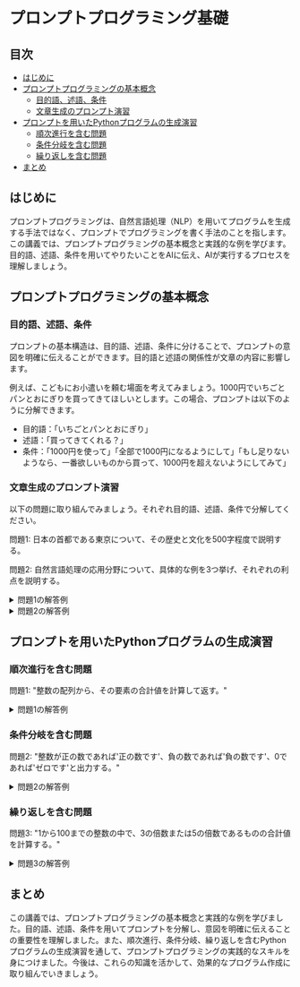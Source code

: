 # プロンプトプログラミング基礎
## 目次
- [はじめに](#introduction)
- [プロンプトプログラミングの基本概念](#basic-concepts)
  - [目的語、述語、条件](#object-predicate-condition)
  - [文章生成のプロンプト演習](#prompt-exercise)
- [プロンプトを用いたPythonプログラムの生成演習](#python-prompt-programming)
  - [順次進行を含む問題](#sequential-problem)
  - [条件分岐を含む問題](#conditional-problem)
  - [繰り返しを含む問題](#loop-problem)
- [まとめ](#conclusion)

<a id="introduction"></a>
## はじめに
プロンプトプログラミングは、自然言語処理（NLP）を用いてプログラムを生成する手法ではなく、プロンプトでプログラミングを書く手法のことを指します。この講義では、プロンプトプログラミングの基本概念と実践的な例を学びます。目的語、述語、条件を用いてやりたいことをAIに伝え、AIが実行するプロセスを理解しましょう。

<a id="basic-concepts"></a>
## プロンプトプログラミングの基本概念

<a id="object-predicate-condition"></a>
### 目的語、述語、条件
プロンプトの基本構造は、目的語、述語、条件に分けることで、プロンプトの意図を明確に伝えることができます。目的語と述語の関係性が文章の内容に影響します。

例えば、こどもにお小遣いを頼む場面を考えてみましょう。1000円でいちごとパンとおにぎりを買ってきてほしいとします。この場合、プロンプトは以下のように分解できます。

- 目的語：「いちごとパンとおにぎり」
- 述語：「買ってきてくれる？」
- 条件：「1000円を使って」「全部で1000円になるようにして」「もし足りないようなら、一番欲しいものから買って、1000円を超えないようにしてみて」

<a id="prompt-exercise"></a>
### 文章生成のプロンプト演習
以下の問題に取り組んでみましょう。それぞれ目的語、述語、条件で分解してください。

問題1: 日本の首都である東京について、その歴史と文化を500字程度で説明する。

問題2: 自然言語処理の応用分野について、具体的な例を3つ挙げ、それぞれの利点を説明する。

<details>
<summary>問題1の解答例</summary>

- 目的語: 日本の首都である東京
- 述語: 説明する
- 条件: その歴史と文化を500字程度で

東京は日本の首都であり、政治、経済、文化の中心地です。江戸時代に江戸幕府が置かれ、明治時代には東京と改称されました。第二次世界大戦後の復興を経て、現在では世界有数の大都市として発展しています。

歴史的には、江戸城を中心とした城下町として栄え、samuraiの文化が花開きました。明治時代以降は、西洋文化を取り入れながら近代化が進みました。現在でも、皇居や浅草寺など歴史的建造物が多く残っています。

文化面では、伝統芸能や祭りが盛んで、歌舞伎や相撲、花火大会などが有名です。同時に、ポップカルチャーの発信地としても知られ、アニメやファッションなどが世界的に人気を集めています。また、食文化も豊かで、寿司や天ぷらなど様々な料理が楽しめます。

東京は、古い伝統と新しい文化が融合する、ダイナミックで魅力的な都市です。
</details>

<details>
<summary>問題2の解答例</summary>

- 目的語: 自然言語処理の応用分野
- 述語: それぞれの利点を説明する
- 条件: 具体的な例を3つ挙げる

1. 機械翻訳: 自然言語処理を用いて、異なる言語間の翻訳を自動化します。これにより、グローバルなコミュニケーションが促進され、言語の壁を越えた情報交換が可能になります。

2. 感情分析: テキストデータから感情を抽出し、ユーザーの意見や評判を自動的に分析します。これにより、企業はユーザーの声を効率的に収集・分析でき、製品やサービスの改善に役立てることができます。

3. 質問応答システム: ユーザーの質問を理解し、適切な回答を自動生成します。これにより、カスタマーサポートの効率化や、知識検索の利便性向上が実現できます。
</details>

<a id="python-prompt-programming"></a>
## プロンプトを用いたPythonプログラムの生成演習

<a id="sequential-problem"></a>
### 順次進行を含む問題
問題1: "整数の配列から、その要素の合計値を計算して返す。"

<details>
<summary>問題1の解答例</summary>

- 目的語: 整数の配列
- 述語: その要素の合計値を計算して返す
- 条件: (なし)

```python
def sum_array(arr):
    total = 0
    for num in arr:
        total += num
    return total
```
</details>

<a id="conditional-problem"></a>
### 条件分岐を含む問題
問題2: "整数が正の数であれば'正の数です'、負の数であれば'負の数です'、0であれば'ゼロです'と出力する。"

<details>
<summary>問題2の解答例</summary>

- 目的語: 整数
- 述語: '正の数です'、'負の数です'、'ゼロです'と出力する
- 条件: 正の数、負の数、0

```python
def print_number_type(num):
    if num > 0:
        print("正の数です")
    elif num < 0:
        print("負の数です")
    else:
        print("ゼロです")
```
</details>

<a id="loop-problem"></a>
### 繰り返しを含む問題
問題3: "1から100までの整数の中で、3の倍数または5の倍数であるものの合計値を計算する。"

<details>
<summary>問題3の解答例</summary>

- 目的語: 1から100までの整数
- 述語: 3の倍数または5の倍数であるものの合計値を計算する
- 条件: 3の倍数または5の倍数であるもの

```python
def sum_multiples_of_3_or_5():
    total = 0
    for num in range(1, 101):
        if num % 3 == 0 or num % 5 == 0:
            total += num
    return total
```
</details>

<a id="conclusion"></a>
## まとめ
この講義では、プロンプトプログラミングの基本概念と実践的な例を学びました。目的語、述語、条件を用いてプロンプトを分解し、意図を明確に伝えることの重要性を理解しました。また、順次進行、条件分岐、繰り返しを含むPythonプログラムの生成演習を通して、プロンプトプログラミングの実践的なスキルを身につけました。今後は、これらの知識を活かして、効果的なプログラム作成に取り組んでいきましょう。